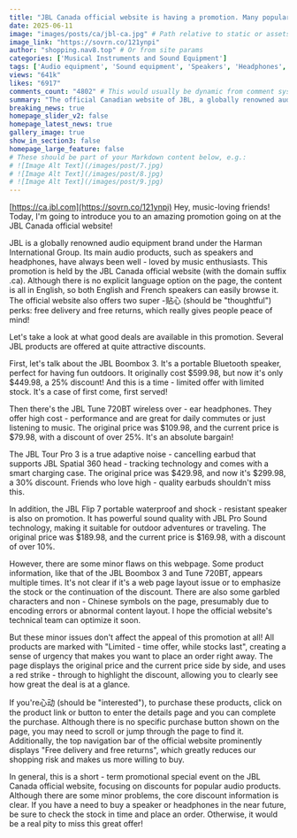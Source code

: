 ```yaml
---
title: "JBL Canada official website is having a promotion. Many popular audio products are up to 30% off. Hurry and snap them up!"
date: 2025-06-11
image: "images/posts/ca/jbl-ca.jpg" # Path relative to static or assets
image_link: "https://sovrn.co/121ynpi"
author: "shopping.nav8.top" # Or from site params
categories: ['Musical Instruments and Sound Equipment']
tags: ['Audio equipment', 'Sound equipment', 'Speakers', 'Headphones', 'Free delivery service', 'Free return service', 'Online store service', 'Earplugs']
views: "641k"
likes: "6917"
comments_count: "4802" # This would usually be dynamic from comment system
summary: "The official Canadian website of JBL, a globally renowned audio brand, is currently running a promotional campaign. Many of its products come with attractive discounts. For example, the JBL Boombox 3 is available at a 25% discount. Although there are minor issues on the web page, such as repeated product information and garbled characters, they do not diminish its appeal. This event is time-limited. If you wish to make a purchase, you need to check the inventory and place an order promptly."
breaking_news: true   
homepage_slider_v2: false  
homepage_latest_news: true  
gallery_image: true  
show_in_section3: false
homepage_large_feature: false
# These should be part of your Markdown content below, e.g.:
# ![Image Alt Text](/images/post/7.jpg)
# ![Image Alt Text](/images/post/8.jpg)
# ![Image Alt Text](/images/post/9.jpg)
---
```

[https://ca.jbl.com](https://sovrn.co/121ynpi)
Hey, music-loving friends! Today, I'm going to introduce you to an amazing promotion going on at the JBL Canada official website!

JBL is a globally renowned audio equipment brand under the Harman International Group. Its main audio products, such as speakers and headphones, have always been well - loved by music enthusiasts. This promotion is held by the JBL Canada official website (with the domain suffix .ca). Although there is no explicit language option on the page, the content is all in English, so both English and French speakers can easily browse it. The official website also offers two super -贴心 (should be "thoughtful") perks: free delivery and free returns, which really gives people peace of mind!

Let's take a look at what good deals are available in this promotion. Several JBL products are offered at quite attractive discounts.

First, let's talk about the JBL Boombox 3. It's a portable Bluetooth speaker, perfect for having fun outdoors. It originally cost $599.98, but now it's only $449.98, a 25% discount! And this is a time - limited offer with limited stock. It's a case of first come, first served!

Then there's the JBL Tune 720BT wireless over - ear headphones. They offer high cost - performance and are great for daily commutes or just listening to music. The original price was $109.98, and the current price is $79.98, with a discount of over 25%. It's an absolute bargain!

The JBL Tour Pro 3 is a true adaptive noise - cancelling earbud that supports JBL Spatial 360 head - tracking technology and comes with a smart charging case. The original price was $429.98, and now it's $299.98, a 30% discount. Friends who love high - quality earbuds shouldn't miss this.

In addition, the JBL Flip 7 portable waterproof and shock - resistant speaker is also on promotion. It has powerful sound quality with JBL Pro Sound technology, making it suitable for outdoor adventures or traveling. The original price was $189.98, and the current price is $169.98, with a discount of over 10%.

However, there are some minor flaws on this webpage. Some product information, like that of the JBL Boombox 3 and Tune 720BT, appears multiple times. It's not clear if it's a web page layout issue or to emphasize the stock or the continuation of the discount. There are also some garbled characters and non - Chinese symbols on the page, presumably due to encoding errors or abnormal content layout. I hope the official website's technical team can optimize it soon.

But these minor issues don't affect the appeal of this promotion at all! All products are marked with "Limited - time offer, while stocks last", creating a sense of urgency that makes you want to place an order right away. The page displays the original price and the current price side by side, and uses a red strike - through to highlight the discount, allowing you to clearly see how great the deal is at a glance.

If you're心动 (should be "interested"), to purchase these products, click on the product link or button to enter the details page and you can complete the purchase. Although there is no specific purchase button shown on the page, you may need to scroll or jump through the page to find it. Additionally, the top navigation bar of the official website prominently displays "Free delivery and free returns", which greatly reduces our shopping risk and makes us more willing to buy.

In general, this is a short - term promotional special event on the JBL Canada official website, focusing on discounts for popular audio products. Although there are some minor problems, the core discount information is clear. If you have a need to buy a speaker or headphones in the near future, be sure to check the stock in time and place an order. Otherwise, it would be a real pity to miss this great offer! 
